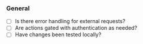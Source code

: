 ### General

- [ ] Is there error handling for external requests?
- [ ] Are actions gated with authentication as needed?
- [ ] Have changes been tested locally?
